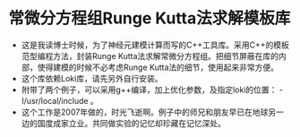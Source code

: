常微分方程组Runge Kutta法求解模板库
========================================

* 这是我读博士时候，为了神经元建模计算而写的C++工具库。采用C++的模板范型编程方法，封装Runge Kutta法求解常微分方程组。把细节屏蔽在库的内部，使得建模的时候不必考虑Runge Kutta法的细节，使用起来非常方便。
* 这个库依赖Loki库，请先另外自行安装。
* 附带了两个例子，可以采用g++编译，加上优化参数，及指定loki的位置： -I/usr/local/include 。
* 这个工作是2007年做的，时光飞逝啊。例子中的师兄和朋友早已在地球另一边的国度成家立业。共同做实验的记忆却珍藏在记忆深处。
